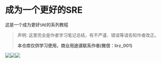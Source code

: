 # 成为一个更好的SRE
这是一个成为更好`SRE`的系列教程

>声明: 这里完全是作者学习笔记总结，有不严谨、错误等请告知作者改正。
>
>**本仓库仅供学习使用，商业用途请联系作者(微信：lirz_001)**

![](https://img.shields.io/static/v1?label=bestsre&message=操作系统&color=blue)![](https://img.shields.io/static/v1?label=bestsre&message=计算机基础&color=<COLOR>)![](https://img.shields.io/static/v1?label=bestsre&message=计算机网络&color=yellowgreen)

